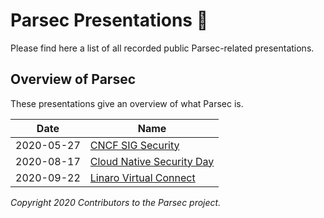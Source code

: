 # Parsec Presentations 🎦

Please find here a list of all recorded public Parsec-related presentations.

## Overview of Parsec

These presentations give an overview of what Parsec is.

| Date       | Name                                                      |
|------------|-----------------------------------------------------------|
| 2020-05-27 | [CNCF SIG Security](https://youtu.be/3kazjTMm-bs)         |
| 2020-08-17 | [Cloud Native Security Day](https://youtu.be/bYFQXcPSf0I) |
| 2020-09-22 | [Linaro Virtual Connect](https://youtu.be/GqiISmXO_78)    |

*Copyright 2020 Contributors to the Parsec project.*
